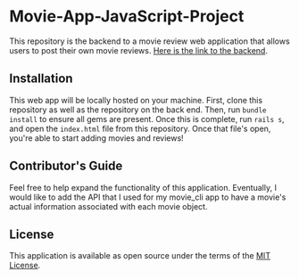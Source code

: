 # Movie-App-JavaScript-Project

This repository is the backend to a movie review web application that allows users to post their own movie reviews. [Here is the link to the backend](https://github.com/atcarter/movieappbackend).

## Installation

This web app will be locally hosted on your machine. First, clone this repository as well as the repository on the back end. Then, run `bundle install` to ensure all gems are present. Once this is complete, run `rails s`, and open the `index.html` file from this repository. Once that file's open, you're able to start adding movies and reviews!

## Contributor's Guide

Feel free to help expand the functionality of this application. Eventually, I would like to add the API that I used for my movie_cli app to have a movie's actual information associated with each movie object.

## License

This application is available as open source under the terms of the [MIT License](http://opensource.org/licenses/MIT).
